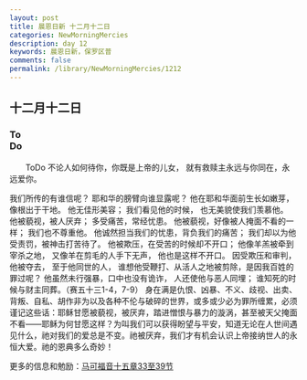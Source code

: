 ```yaml
---
layout: post
title: 晨恩日新 十二月十二日
categories: NewMorningMercies
description: day 12
keywords: 晨恩日新，保罗区普
comments: false
permalink: /library/NewMorningMercies/1212
---
```


## 十二月十二日

### To <br> Do

&emsp;&emsp;ToDo
不论人如何待你，你既是上帝的儿女，
就有救赎主永远与你同在，永远爱你。
 
我们所传的有谁信呢？
耶和华的膀臂向谁显露呢？
他在耶和华面前生长如嫩芽，
像根出于干地。
他无佳形美容；
我们看见他的时候，
也无美貌使我们羡慕他。
他被藐视，被人厌弃；
多受痛苦，常经忧患。
他被藐视，好像被人掩面不看的一样；
我们也不尊重他。
他诚然担当我们的忧患，背负我们的痛苦；
我们却以为他受责罚，被神击打苦待了。
他被欺压，在受苦的时候却不开口；
他像羊羔被牵到宰杀之地，
又像羊在剪毛的人手下无声，
他也是这样不开口。
因受欺压和审判，他被夺去，
至于他同世的人，
谁想他受鞭打、从活人之地被剪除，是因我百姓的罪过呢？
他虽然未行强暴，口中也没有诡诈，
人还使他与恶人同埋；
谁知死的时候与财主同葬。（赛五十三1-4，7-9）
身在满是仇恨、凶暴、不义、歧视、出卖、背叛、自私、胡作非为以及各种不伦与破碎的世界，或多或少必为罪所缠累，必须谨记这些话：耶稣甘愿被藐视，被厌弃，踏进憎恨与暴力的漩涡，甚至被天父掩面不看——耶稣为何甘愿这样？为叫我们可以获得盼望与平安，知道无论在人世间遇见什么，祂对我们的爱总是不变。祂被厌弃，我们才有机会认识上帝接纳世人的永恒大爱。祂的恩典多么奇妙！

更多的信息和勉励：[马可福音十五章33至39节]()
